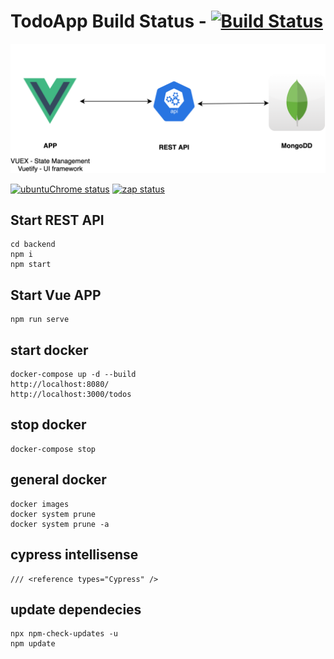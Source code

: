 # TodoApp Build Status - [![Build Status](https://github.com/johnmorrisQADeveloper/013_vue_vuex_mongo_express/workflows/main/badge.svg)](https://github.com/johnmorrisQADeveloper/013_vue_vuex_mongo_express/actions)


![Image description](src/assets/archvuexmongoexpress.png)



 [![ubuntuChrome status](https://github.com/johnmorrisQADeveloper/013_vue_vuex_mongo_express/workflows/ubuntuChrome/badge.svg)](.github/workflows/ubuntuChrome.yml)  [![zap status](https://github.com/johnmorrisQADeveloper/013_vue_vuex_mongo_express/workflows/zap/badge.svg)](.github/workflows/zap.yml) 


## Start REST API
```
cd backend
npm i
npm start
```

## Start Vue APP
```
npm run serve
```

## start docker 
```
docker-compose up -d --build
http://localhost:8080/
http://localhost:3000/todos
```

## stop docker
```
docker-compose stop
```

## general docker
```
docker images
docker system prune
docker system prune -a

```

## cypress intellisense
```
/// <reference types="Cypress" />
```

## update dependecies
```
npx npm-check-updates -u
npm update
```
